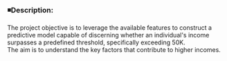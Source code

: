 ### :black_medium_small_square:Description:
The project objective is to leverage the available features to construct a predictive model capable of discerning whether an individual's income surpasses a predefined threshold, specifically exceeding 50K.<br>
The aim is to understand the key factors that contribute to higher incomes.
